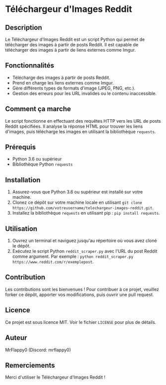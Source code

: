 # Téléchargeur d'Images Reddit

## Description

Le Téléchargeur d'Images Reddit est un script Python qui permet de télécharger des images à partir de posts Reddit. Il est capable de télécharger des images à partir de liens externes comme Imgur.

## Fonctionnalités

- Télécharge des images à partir de posts Reddit.
- Prend en charge les liens externes comme Imgur.
- Gère différents types de formats d'image (JPEG, PNG, etc.).
- Gestion des erreurs pour les URL invalides ou le contenu inaccessible.

## Comment ça marche

Le script fonctionne en effectuant des requêtes HTTP vers les URL de posts Reddit spécifiées. Il analyse la réponse HTML pour trouver les liens d'images, puis télécharge les images en utilisant la bibliothèque `requests`.

## Prérequis

- Python 3.6 ou supérieur
- Bibliothèque Python `requests`

## Installation

1. Assurez-vous que Python 3.6 ou supérieur est installé sur votre machine.
2. Clonez ce dépôt sur votre machine locale en utilisant `git clone https://github.com/votreusername/telechargeur-images-reddit.git`.
3. Installez la bibliothèque `requests` en utilisant pip : `pip install requests`.

## Utilisation

1. Ouvrez un terminal et naviguez jusqu'au répertoire où vous avez cloné le dépôt.
2. Exécutez le script Python `reddit_scraper.py` avec l'URL du post Reddit comme argument. Par exemple : `python reddit_scraper.py https://www.reddit.com/r/exemplepost`.

## Contribution

Les contributions sont les bienvenues ! Pour contribuer à ce projet, veuillez forker ce dépôt, apporter vos modifications, puis ouvrir une pull request.

## Licence

Ce projet est sous licence MIT. Voir le fichier `LICENSE` pour plus de détails.

## Auteur

MrFlappy0 (Discord: mrflappy0)

## Remerciements

Merci d'utiliser le Téléchargeur d'Images Reddit !